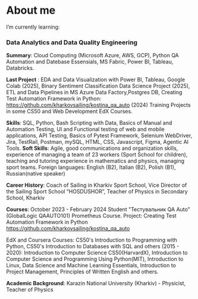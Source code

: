 # About me

I’m currently learning:
### Data Analytics and Data Quality Engineering 

**Summary**:
Cloud Computing (Microsoft Azure, AWS, GCP),  Python QA Automation and Datebase Essensials, MS Fabric, Power BI, Tableau, Databricks.

**Last Project** : EDA and Data Visualization with Power BI, Tableau, Google Colab (2025), Binary Sentiment Classification Data Science Project (2025), ETL and Data Pipelines in MS Azure Data Factory,Postgres DB, Creating Test Automation Framework in Python: https://github.com/kharkovsailing/kostina_qa_auto (2024)
Training Projects in some CS50 and Web Development EdX Courses.

**Skills**:
SQL, Python, Bash Scripting with Data, Basics of Manual and Automation Testing, UI and Functional testing of web and mobile applications, API Testing, Basics of Pytest Framework, Selenium WebDriver, Jira, TestRail, Postman, mySQL, HTML, CSS, Javascript, Figma, Agentic AI Tools.
**Soft Skills**: Agile, good communications and organization skills, experience of managing a team of 23 workers (Sport School for children), teaching and tutoring experience in mathematics and physics, managing sport teams.
Foreign languages: English (B2), Italian (B2), Polish (B1), Russian(native speaker)

**Career History**:
Coach of Sailing in Kharkiv Sport School, Vice Director of the Sailing Sport School  “HOSDUSHOR”, Teacher of Physics in Secondary School, Kharkiv

**Courses**:
October 2023 - February 2024 
Student "Тестувальник QA Auto"(GlobalLogic QAAUTO101) Prometheus Course.
Project: Creating Test Automation Framework in Python
 https://github.com/kharkovsailing/kostina_qa_auto

EdX and Coursera Courses: CS50's Introduction to Programming with Python, CS50's Introduction to Databases with SQL and others (2015 - 2020):
Introduction to Computer Science CS50(HarvardX), Introduction to Computer Science and Programming Using Python(MIT), Introduction to Linux, Data Science and Machine Learning Essentials, Introduction to Project Management, Principles of Written English and others.

**Academic Background**:
Karazin National  University (Kharkiv) - Physicist, Teacher of Physics
